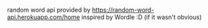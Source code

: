 random word api provided by https://random-word-api.herokuapp.com/home
inspired by Wordle :D (if it wasn't obvious)
